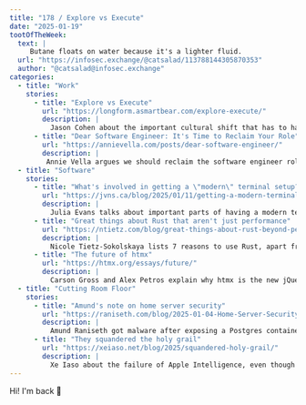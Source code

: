 ```yaml
---
title: "178 / Explore vs Execute"
date: "2025-01-19"
tootOfTheWeek:
  text: |
     Butane floats on water because it's a lighter fluid.
  url: "https://infosec.exchange/@catsalad/113788144305870353"
  author: "@catsalad@infosec.exchange"
categories:
  - title: "Work"
    stories:
      - title: "Explore vs Execute"
        url: "https://longform.asmartbear.com/explore-execute/"
        description: |
          Jason Cohen about the important cultural shift that has to happen when a company hits product market fit.
      - title: "Dear Software Engineer: It's Time to Reclaim Your Role"
        url: "https://annievella.com/posts/dear-software-engineer/"
        description: |
         Annie Vella argues we should reclaim the software engineer role to include what product engineers do, to stay safe from growing AI influence.
  - title: "Software"
    stories:
      - title: "What's involved in getting a \"modern\" terminal setup?"
        url: "https://jvns.ca/blog/2025/01/11/getting-a-modern-terminal-setup/"
        description: |
          Julia Evans talks about important parts of having a modern terminal (24-bit colors, clipboard sync, etc.)
      - title: "Great things about Rust that aren't just performance"
        url: "https://ntietz.com/blog/great-things-about-rust-beyond-perf/"
        description: |
          Nicole Tietz-Sokolskaya lists 7 reasons to use Rust, apart from performance.
      - title: "The future of htmx"
        url: "https://htmx.org/essays/future/"
        description: |
          Carson Gross and Alex Petros explain why htmx is the new jQuery.
  - title: "Cutting Room Floor"
    stories:
      - title: "Amund's note on home server security"
        url: "https://raniseth.com/blog/2025-01-04-Home-Server-Security.html"
        description: |
          Amund Raniseth got malware after exposing a Postgres container to the internet.
      - title: "They squandered the holy grail"
        url: "https://xeiaso.net/blog/2025/squandered-holy-grail/"
        description: |
          Xe Iaso about the failure of Apple Intelligence, even though the foundation of it is nearly invincible.
---
```


Hi! I'm back 😬

